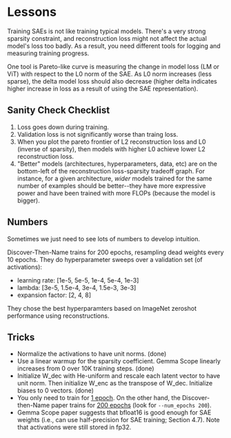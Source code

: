 # Lessons

Training SAEs is not like training typical models.
There's a very strong sparsity constraint, and reconstruction loss might not affect the actual model's loss too badly.
As a result, you need different tools for logging and measuring training progress.

One tool is Pareto-like curve is measuring the change in model loss (LM or ViT) with respect to the L0 norm of the SAE.
As L0 norm increases (less sparse), the delta model loss should also decrease (higher delta indicates higher increase in loss as a result of using the SAE representation).

## Sanity Check Checklist

1. Loss goes down during training.
2. Validation loss is not significantly worse than traing loss.
3. When you plot the pareto frontier of L2 reconstruction loss and L0 (inverse of sparsity), then models with higher L0 achieve lower L2 reconstruction loss.
4. "Better" models (architectures, hyperparameters, data, etc) are on the bottom-left of the reconstruction loss-sparsity tradeoff graph. For instance, for a given architecture, *wider* models trained for the same number of examples should be better--they have more expressive power and have been trained with more FLOPs (because the model is bigger).


## Numbers

Sometimes we just need to see lots of numbers to develop intuition.

Discover-Then-Name trains for 200 epochs, resampling dead weights every 10 epochs.
They do hyperparameter sweeps over a validation set (of activations):

* learning rate: [1e-5, 5e-5, 1e-4, 5e-4, 1e-3]
* lambda: [3e-5, 1.5e-4, 3e-4, 1.5e-3, 3e-3]
* expansion factor: [2, 4, 8]

They chose the best hyperparamters based on ImageNet zeroshot performance using reconstructions.

## Tricks

* Normalize the activations to have unit norms. (done)
* Use a linear warmup for the sparsity coefficient. Gemma Scope linearly increases from 0 over 10K training steps. (done)
* Initialize W_dec with He-uniform and rescale each latent vector to have unit norm. Then initialize W_enc as the transpose of W_dec. Initialize biases to 0 vectors. (done)
* You only need to train for [1 epoch](https://github.com/ai-safety-foundation/sparse_autoencoder/blob/b6ba6cb7c90372cb5462855c21e5f52fc9130557/sparse_autoencoder/train/pipeline.py#L216). On the other hand, the Discover-then-Name paper trains for [200 epochs](https://github.com/neuroexplicit-saar/discover-then-name?tab=readme-ov-file#train-the-sae) (look for `--num_epochs 200`).
* Gemma Scope paper suggests that bfloat16 is good enough for SAE weights (i.e., can use half-precision for SAE training; Section 4.7). Note that activations were still stored in fp32.


